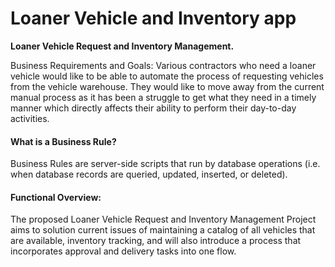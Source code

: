 <h1>Loaner Vehicle and Inventory app</h1>
<b>Loaner Vehicle Request and Inventory Management.</b>

Business Requirements and Goals:
Various contractors who need a loaner vehicle would like to be able to automate the process of requesting vehicles from the vehicle warehouse. They would like to move away from the current manual process as it has been a struggle to get what they need in a timely manner which directly affects their ability to perform their day-to-day activities. 

<h4>What is a Business Rule?</h4>
Business Rules are server-side scripts that run by database operations (i.e. when database records are queried, updated, inserted, or deleted).

<h4>Functional Overview:</h4>
The proposed Loaner Vehicle Request and Inventory Management Project aims to solution current issues of maintaining a catalog of all vehicles that are available, inventory tracking, and will also introduce a process that incorporates approval and delivery tasks into one flow.
